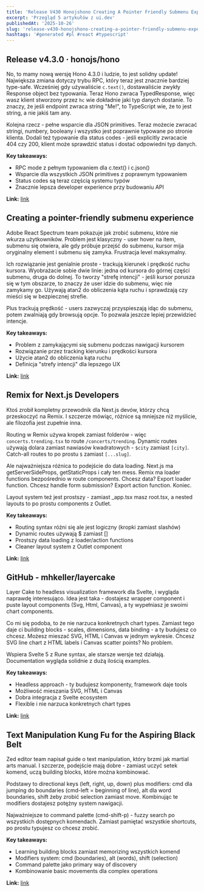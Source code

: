 ```yaml
---
title: 'Release V430 Honojshono Creating A Pointer Friendly Submenu Experience Remix For Nextjs Developers'
excerpt: 'Przegląd 5 artykułów z ui.dev'
publishedAt: '2025-10-26'
slug: 'release-v430-honojshono-creating-a-pointer-friendly-submenu-experience-remix-for-nextjs-developers'
hashtags: '#generated #pl #react #typescript'
---
```


## Release v4.3.0 · honojs/hono

No, to mamy nową wersję Hono 4.3.0 i ludzie, to jest solidny update! Największa zmiana dotyczy trybu RPC, który teraz jest znacznie bardziej type-safe. Wcześniej gdy używaliście `c.text()`, dostawaliście zwykły Response object bez typowania. Teraz Hono zwraca TypedResponse, więc wasz klient stworzony przez `hc` wie dokładnie jaki typ danych dostanie. To znaczy, że jeśli endpoint zwraca string "Me!", to TypeScript wie, że to jest string, a nie jakiś tam any. 

Kolejna rzecz - pełne wsparcie dla JSON primitives. Teraz możecie zwracać stringi, numbery, booleany i wszystko jest poprawnie typowane po stronie klienta. Dodali też typowanie dla status codes - jeśli explicitly zwracacie 404 czy 200, klient może sprawdzić status i dostać odpowiedni typ danych.

**Key takeaways:**
- RPC mode z pełnym typowaniem dla c.text() i c.json()
- Wsparcie dla wszystkich JSON primitives z poprawnym typowaniem
- Status codes są teraz częścią systemu typów
- Znacznie lepsza developer experience przy budowaniu API

**Link:** [link](https://github.com/honojs/hono/releases/tag/v4.3.0)

## Creating a pointer-friendly submenu experience

Adobe React Spectrum team pokazuje jak zrobić submenu, które nie wkurza użytkowników. Problem jest klasyczny - user hover na item, submenu się otwiera, ale gdy próbuje przejść do submenu, kursor mija oryginalny element i submenu się zamyka. Frustracja level maksymalny.

Ich rozwiązanie jest genialnie proste - trackują kierunek i prędkość ruchu kursora. Wyobrażacie sobie dwie linie: jedna od kursora do górnej części submenu, druga do dolnej. To tworzy "strefę intencji" - jeśli kursor porusza się w tym obszarze, to znaczy że user idzie do submenu, więc nie zamykamy go. Używają atan2 do obliczenia kąta ruchu i sprawdzają czy mieści się w bezpiecznej strefie.

Plus trackują prędkość - users zazwyczaj przyspieszają idąc do submenu, potem zwalniają gdy browsują opcje. To pozwala jeszcze lepiej przewidzieć intencje.

**Key takeaways:**
- Problem z zamykającymi się submenu podczas nawigacji kursorem
- Rozwiązanie przez tracking kierunku i prędkości kursora
- Użycie atan2 do obliczenia kąta ruchu
- Definicja "strefy intencji" dla lepszego UX

**Link:** [link](https://react-spectrum.adobe.com/blog/creating-a-pointer-friendly-submenu-experience.html)

## Remix for Next.js Developers

Ktoś zrobił kompletny przewodnik dla Next.js devów, którzy chcą przeskoczyć na Remix. I szczerze mówiąc, różnice są mniejsze niż myślicie, ale filozofia jest zupełnie inna.

Routing w Remix używa kropek zamiast folderów - więc `concerts.trending.tsx` to route `/concerts/trending`. Dynamic routes używają dolara zamiast nawiasów kwadratowych - `$city` zamiast `[city]`. Catch-all routes to po prostu `$` zamiast `[...slug]`.

Ale najważniejsza różnica to podejście do data loading. Next.js ma getServerSideProps, getStaticProps i cały ten mess. Remix ma loader functions bezpośrednio w route components. Chcesz data? Export loader function. Chcesz handle form submission? Export action function. Koniec.

Layout system też jest prostszy - zamiast _app.tsx masz root.tsx, a nested layouts to po prostu components z Outlet.

**Key takeaways:**
- Routing syntax różni się ale jest logiczny (kropki zamiast slashów)
- Dynamic routes używają $ zamiast []
- Prostszy data loading z loader/action functions
- Cleaner layout system z Outlet component

**Link:** [link](https://remixfornextdevs.com/)

## GitHub - mhkeller/layercake

Layer Cake to headless visualization framework dla Svelte, i wygląda naprawdę interesująco. Idea jest taka - dostajesz wrapper component i puste layout components (Svg, Html, Canvas), a ty wypełniasz je swoimi chart components.

Co mi się podoba, to że nie narzuca konkretnych chart types. Zamiast tego daje ci building blocks - scales, dimensions, data binding - a ty budujesz co chcesz. Możesz mieszać SVG, HTML i Canvas w jednym wykresie. Chcesz SVG line chart z HTML labels i Canvas scatter points? No problem.

Wspiera Svelte 5 z Rune syntax, ale starsze wersje też działają. Documentation wygląda solidnie z dużą ilością examples.

**Key takeaways:**
- Headless approach - ty budujesz komponenty, framework daje tools
- Możliwość mieszania SVG, HTML i Canvas
- Dobra integracja z Svelte ecosystem
- Flexible i nie narzuca konkretnych chart types

**Link:** [link](https://github.com/mhkeller/layercake)

## Text Manipulation Kung Fu for the Aspiring Black Belt

Zed editor team napisał guide o text manipulation, który brzmi jak martial arts manual. I szczerze, podejście mają dobre - zamiast uczyć setek komend, uczą building blocks, które można kombinować.

Podstawy to directional keys (left, right, up, down) plus modifiers: cmd dla jumping do boundaries (cmd-left = beginning of line), alt dla word boundaries, shift żeby zrobić selection zamiast move. Kombinując te modifiers dostajesz potężny system nawigacji.

Najważniejsze to command palette (cmd-shift-p) - fuzzy search po wszystkich dostępnych komendach. Zamiast pamiętać wszystkie shortcuts, po prostu typujesz co chcesz zrobić.

**Key takeaways:**
- Learning building blocks zamiast memorizing wszystkich komend
- Modifiers system: cmd (boundaries), alt (words), shift (selection)
- Command palette jako primary way of discovery
- Kombinowanie basic movements dla complex operations

**Link:** [link](https://zed.dev/blog/text-manipulation)